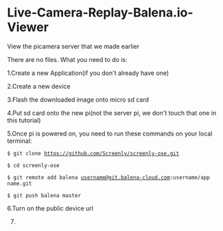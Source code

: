 # Live-Camera-Replay-Balena.io-Viewer
View the picamera server that we made earlier


There are no files. What you need to do is:

1.Create a new Application(if you don't already have one)


2.Create a new device


3.Flash the downloaded image onto micro sd card


4.Put sd card onto the new pi(not the server pi, we don't touch that one in this tutorial)


5.Once pi is powered on, you need to run these commands on your local terminal:


<code>$ git clone https://github.com/Screenly/screenly-ose.git</code>

<code>$ cd screenly-ose</code>

<code>$ git remote add balena username@git.balena-cloud.com:username/app name.git</code>
  
<code>$ git push balena master</code>


6.Turn on the public device url


7.
